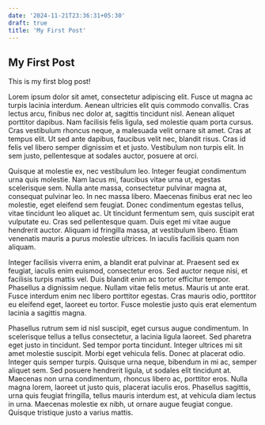 ```yaml
---
date: '2024-11-21T23:36:31+05:30'
draft: true
title: 'My First Post'
---
```


## My First Post

This is my first blog post!

Lorem ipsum dolor sit amet, consectetur adipiscing elit. Fusce ut magna ac turpis lacinia interdum. Aenean ultricies elit quis commodo convallis. Cras lectus arcu, finibus nec dolor at, sagittis tincidunt nisl. Aenean aliquet porttitor dapibus. Nam facilisis felis ligula, sed molestie quam porta cursus. Cras vestibulum rhoncus neque, a malesuada velit ornare sit amet. Cras at tempus elit. Ut sed ante dapibus, faucibus velit nec, blandit risus. Cras id felis vel libero semper dignissim et et justo. Vestibulum non turpis elit. In sem justo, pellentesque at sodales auctor, posuere at orci.

Quisque at molestie ex, nec vestibulum leo. Integer feugiat condimentum urna quis molestie. Nam lacus mi, faucibus vitae urna ut, egestas scelerisque sem. Nulla ante massa, consectetur pulvinar magna at, consequat pulvinar leo. In nec massa libero. Maecenas finibus erat nec leo molestie, eget eleifend sem feugiat. Donec condimentum egestas tellus, vitae tincidunt leo aliquet ac. Ut tincidunt fermentum sem, quis suscipit erat vulputate eu. Cras sed pellentesque quam. Duis eget mi vitae augue hendrerit auctor. Aliquam id fringilla massa, at vestibulum libero. Etiam venenatis mauris a purus molestie ultrices. In iaculis facilisis quam non aliquam.

Integer facilisis viverra enim, a blandit erat pulvinar at. Praesent sed ex feugiat, iaculis enim euismod, consectetur eros. Sed auctor neque nisi, et facilisis turpis mattis vel. Duis blandit enim ac tortor efficitur tempor. Phasellus a dignissim neque. Nullam vitae felis metus. Mauris ut ante erat. Fusce interdum enim nec libero porttitor egestas. Cras mauris odio, porttitor eu eleifend eget, laoreet eu tortor. Fusce molestie justo quis erat elementum lacinia a sagittis magna.

Phasellus rutrum sem id nisl suscipit, eget cursus augue condimentum. In scelerisque tellus a tellus consectetur, a lacinia ligula laoreet. Sed pharetra eget justo in tincidunt. Sed tempor porta tincidunt. Integer ultrices mi sit amet molestie suscipit. Morbi eget vehicula felis. Donec at placerat odio. Integer quis semper turpis. Quisque urna neque, bibendum in mi ac, semper aliquet sem. Sed posuere hendrerit ligula, ut sodales elit tincidunt at. Maecenas non urna condimentum, rhoncus libero ac, porttitor eros. Nulla magna lorem, laoreet ut justo quis, placerat iaculis eros. Phasellus sagittis, urna quis feugiat fringilla, tellus mauris interdum est, at vehicula diam lectus in urna. Maecenas molestie ex nibh, ut ornare augue feugiat congue. Quisque tristique justo a varius mattis.

